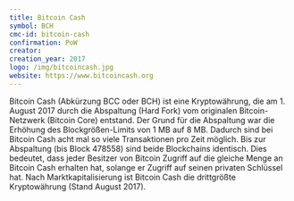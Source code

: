 ```yaml
---
title: Bitcoin Cash
symbol: BCH
cmc-id: bitcoin-cash
confirmation: PoW
creator:
creation_year: 2017
logo: /img/bitcoincash.jpg
website: https://www.bitcoincash.org
---
```

Bitcoin Cash (Abkürzung BCC oder BCH) ist eine Kryptowährung, die am 1. August 2017 durch die Abspaltung (Hard Fork) vom originalen Bitcoin-Netzwerk (Bitcoin Core) entstand. Der Grund für die Abspaltung war die Erhöhung des Blockgrößen-Limits von 1 MB auf 8 MB. Dadurch sind bei Bitcoin Cash acht mal so viele Transaktionen pro Zeit möglich. Bis zur Abspaltung (bis Block 478558) sind beide Blockchains identisch. Dies bedeutet, dass jeder Besitzer von Bitcoin Zugriff auf die gleiche Menge an Bitcoin Cash erhalten hat, solange er Zugriff auf seinen privaten Schlüssel hat. Nach Marktkapitalisierung ist Bitcoin Cash die drittgrößte Kryptowährung (Stand August 2017).
